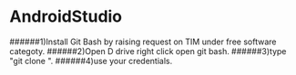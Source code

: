 # AndroidStudio
######1)Install Git Bash by raising request on TIM under free software categoty.
######2)Open D drive right click open git bash.
######3)type "git clone ".
######4)use your credentials.

